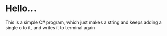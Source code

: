 # Hello...

This is a simple C# program, which just makes a string and keeps adding a single o to it, and writes it to terminal again
